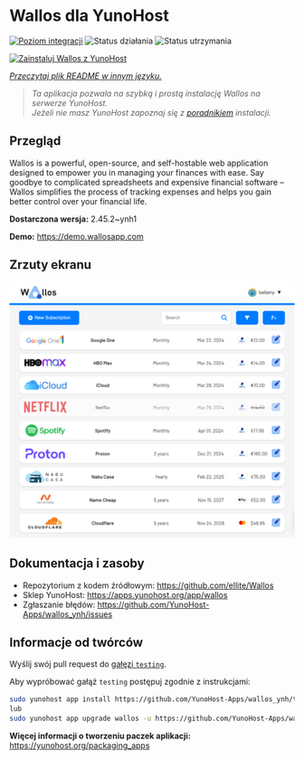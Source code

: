 <!--
To README zostało automatycznie wygenerowane przez <https://github.com/YunoHost/apps/tree/master/tools/readme_generator>
Nie powinno być ono edytowane ręcznie.
-->

# Wallos dla YunoHost

[![Poziom integracji](https://apps.yunohost.org/badge/integration/wallos)](https://ci-apps.yunohost.org/ci/apps/wallos/)
![Status działania](https://apps.yunohost.org/badge/state/wallos)
![Status utrzymania](https://apps.yunohost.org/badge/maintained/wallos)

[![Zainstaluj Wallos z YunoHost](https://install-app.yunohost.org/install-with-yunohost.svg)](https://install-app.yunohost.org/?app=wallos)

*[Przeczytaj plik README w innym języku.](./ALL_README.md)*

> *Ta aplikacja pozwala na szybką i prostą instalację Wallos na serwerze YunoHost.*  
> *Jeżeli nie masz YunoHost zapoznaj się z [poradnikiem](https://yunohost.org/install) instalacji.*

## Przegląd

Wallos is a powerful, open-source, and self-hostable web application designed to empower you in managing your finances with ease. Say goodbye to complicated spreadsheets and expensive financial software – Wallos simplifies the process of tracking expenses and helps you gain better control over your financial life.


**Dostarczona wersja:** 2.45.2~ynh1

**Demo:** <https://demo.wallosapp.com>

## Zrzuty ekranu

![Zrzut ekranu z Wallos](./doc/screenshots/screenshot.png)

## Dokumentacja i zasoby

- Repozytorium z kodem źródłowym: <https://github.com/ellite/Wallos>
- Sklep YunoHost: <https://apps.yunohost.org/app/wallos>
- Zgłaszanie błędów: <https://github.com/YunoHost-Apps/wallos_ynh/issues>

## Informacje od twórców

Wyślij swój pull request do [gałęzi `testing`](https://github.com/YunoHost-Apps/wallos_ynh/tree/testing).

Aby wypróbować gałąź `testing` postępuj zgodnie z instrukcjami:

```bash
sudo yunohost app install https://github.com/YunoHost-Apps/wallos_ynh/tree/testing --debug
lub
sudo yunohost app upgrade wallos -u https://github.com/YunoHost-Apps/wallos_ynh/tree/testing --debug
```

**Więcej informacji o tworzeniu paczek aplikacji:** <https://yunohost.org/packaging_apps>
